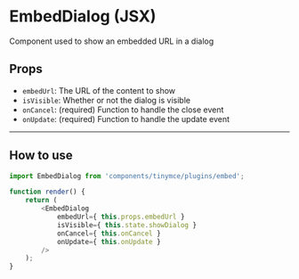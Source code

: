 # EmbedDialog (JSX)

Component used to show an embedded URL in a dialog

## Props

- `embedUrl`: The URL of the content to show
- `isVisible`: Whether or not the dialog is visible
- `onCancel`: (required) Function to handle the close event
- `onUpdate`: (required) Function to handle the update event

---

## How to use

```js
import EmbedDialog from 'components/tinymce/plugins/embed';

function render() {
	return (
		<EmbedDialog
			embedUrl={ this.props.embedUrl }
			isVisible={ this.state.showDialog }
			onCancel={ this.onCancel }
			onUpdate={ this.onUpdate }
		/>
	);
}
```
